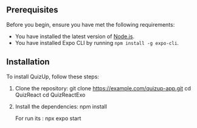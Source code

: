 ## Prerequisites

Before you begin, ensure you have met the following requirements:
- You have installed the latest version of [Node.js](https://nodejs.org/).
- You have installed Expo CLI by running `npm install -g expo-cli`.

## Installation

To install QuizUp, follow these steps:

1. Clone the repository:
  git clone https://example.com/quizup-app.git
  cd QuizReact
  cd QuizReactExo

2. Install the dependencies:
   npm install

   For run its : npx expo start
